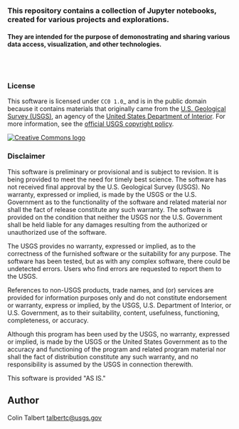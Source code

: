 
### This repository contains a collection of Jupyter notebooks, created for various projects and explorations. 
#### They are intended for the purpose of demonostrating and sharing various data access, visualization, and other technologies.  

<br>
<br>

### License

This software is licensed under `CC0 1.0`_ and is in the public domain because it contains materials that originally
came from the [U.S. Geological Survey (USGS)]("https://www.usgs.gov/"), an agency of the [United States Department of Interior]("https://www.doi.gov/"). For more
information, see the [official USGS copyright policy]("http://www.usgs.gov/visual-id/credit_usgs.html#copyright/").

[![Creative Commons logo](http://i.creativecommons.org/p/zero/1.0/88x31.png)](http://creativecommons.org/publicdomain/zero/1.0/)

### Disclaimer

This software is preliminary or provisional and is subject to revision. It is being provided to meet the need for timely
best science. The software has not received final approval by the U.S. Geological Survey (USGS). No warranty, expressed
or implied, is made by the USGS or the U.S. Government as to the functionality of the software and related material nor
shall the fact of release constitute any such warranty. The software is provided on the condition that neither the USGS
nor the U.S. Government shall be held liable for any damages resulting from the authorized or unauthorized use of the
software.

The USGS provides no warranty, expressed or implied, as to the correctness of the furnished software or the suitability
for any purpose. The software has been tested, but as with any complex software, there could be undetected errors. Users
who find errors are requested to report them to the USGS.

References to non-USGS products, trade names, and (or) services are provided for information purposes only and do not
constitute endorsement or warranty, express or implied, by the USGS, U.S. Department of Interior, or U.S. Government, as
to their suitability, content, usefulness, functioning, completeness, or accuracy.

Although this program has been used by the USGS, no warranty, expressed or implied, is made by the USGS or the United
States Government as to the accuracy and functioning of the program and related program material nor shall the fact of
distribution constitute any such warranty, and no responsibility is assumed by the USGS in connection therewith.

This software is provided "AS IS."


## Author

Colin Talbert <talbertc@usgs.gov>